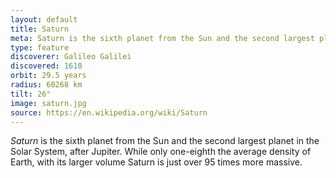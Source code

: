 ```yaml
---
layout: default
title: Saturn
meta: Saturn is the sixth planet from the Sun and the second largest planet in the Solar System, after Jupiter.
type: feature
discoverer: Galileo Galilei
discovered: 1610
orbit: 29.5 years
radius: 60268 km
tilt: 26°
image: saturn.jpg
source: https://en.wikipedia.org/wiki/Saturn
---
```


*Saturn* is the sixth planet from the Sun and the second largest planet in the Solar System, after Jupiter. While only one-eighth the average density of Earth, with its larger volume Saturn is just over 95 times more massive.

